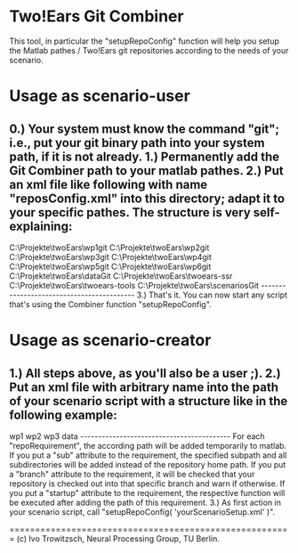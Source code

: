 Two!Ears Git Combiner
=====================

This tool, in particular the "setupRepoConfig" function will help you setup the Matlab pathes / Two!Ears git repositories according to the needs of your scenario.


Usage as scenario-user
======================

0.) Your system must know the command "git"; i.e., put your git binary path into your system path, if it is not already.
1.) Permanently add the Git Combiner path to your matlab pathes.
2.) Put an xml file like following with name "reposConfig.xml" into this directory; adapt it to your specific pathes. The structure is very self-explaining:
------------------------------------------
<?xml version="1.0" encoding="utf-8"?>
<repoPaths>
<wp1>C:\Projekte\twoEars\wp1git</wp1>
<wp2>C:\Projekte\twoEars\wp2git</wp2>
<wp3>C:\Projekte\twoEars\wp3git</wp3>
<wp4>C:\Projekte\twoEars\wp4git</wp4>
<wp5>C:\Projekte\twoEars\wp5git</wp5>
<wp6>C:\Projekte\twoEars\wp6git</wp6>
<data>C:\Projekte\twoEars\dataGit</data>
<ssr>C:\Projekte\twoEars\twoears-ssr</ssr>
<tools>C:\Projekte\twoEars\twoears-tools</tools>
<scenarios>C:\Projekte\twoEars\scenariosGit</scenarios>
</repoPaths>
------------------------------------------
3.) That's it. You can now start any script that's using the Combiner function "setupRepoConfig".


Usage as scenario-creator
=========================

1.) All steps above, as you'll also be a user ;).
2.) Put an xml file with arbitrary name into the path of your scenario script with a structure like in the following example:
------------------------------------------
<?xml version="1.0" encoding="utf-8"?>
<requirements>
<repoRequirement sub="src" startup="startWP1">wp1</repoRequirement>
<repoRequirement sub="src" branch="gt_feature_condition_change" >wp2</repoRequirement>
<repoRequirement sub="src" branch="blackboard_s1_refactoring" >wp3</repoRequirement>
<repoRequirement sub="identificationModels" >data</repoRequirement>
</requirements>
------------------------------------------
For each "repoRequirement", the according path will be added temporarily to matlab.
If you put a "sub" attribute to the requirement, the specified subpath and all subdirectories will be added instead of the repository home path.
If you put a "branch" attribute to the requirement, it will be checked that your repository is checked out into that specific branch and warn if otherwise.
If you put a "startup" attribute to the requirement, the respective function will be executed after adding the path of this requirement.
3.) As first action in your scenario script, call "setupRepoConfig( 'yourScenarioSetup.xml' )".


=======================================================
(c) Ivo Trowitzsch, Neural Processing Group, TU Berlin.